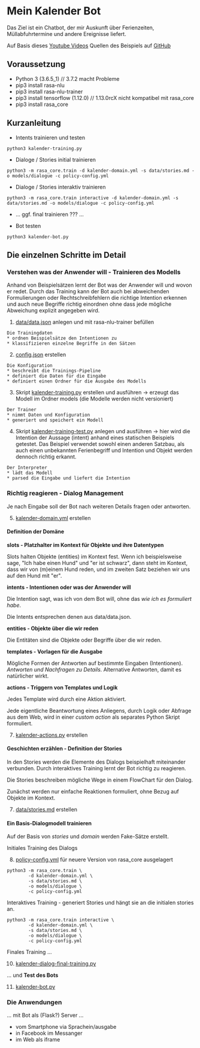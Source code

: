 # Mein Kalender Bot

Das Ziel ist ein Chatbot, der mir Auskunft über Ferienzeiten, Müllabfuhrtermine und andere Ereignisse liefert.

Auf Basis dieses [Youtube Videos](https://www.youtube.com/watch?v=xu6D_vLP5vY&t=3848s)
Quellen des Beispiels auf [GitHub](https://github.com/JustinaPetr/Weatherbot_Tutorial)

## Voraussetzung

* Python 3 (3.6.5_1) // 3.7.2 macht Probleme
* pip3 install rasa-nlu
* pip3 install rasa-nlu-trainer
* pip3 install tensorflow (1.12.0) // 1.13.0rcX nicht kompatibel mit rasa_core
* pip3 install rasa_core

## Kurzanleitung
* Intents trainieren und testen
```
python3 kalender-training.py
```
* Dialoge / Stories initial trainieren
```
python3 -m rasa_core.train -d kalender-domain.yml -s data/stories.md -o models/dialogue -c policy-config.yml
```
* Dialoge / Stories interaktiv trainieren
```
python3 -m rasa_core.train interactive -d kalender-domain.yml -s data/stories.md -o models/dialogue -c policy-config.yml
```
* ... ggf. final trainieren ??? ...

* Bot testen
```
python3 kalender-bot.py
```

## Die einzelnen Schritte im Detail
### Verstehen was der Anwender will - Trainieren des Modells
Anhand von Beispielsätzen lernt der Bot was der Anwender will und wovon er redet. Durch das Training kann der Bot auch bei abweichenden Formulierungen oder Rechtschreibfehlern die richtige Intention erkennen und auch neue Begriffe richtig einordnen ohne dass jede mögliche Abweichung explizit angegeben wird.   

1. [data/data.json](data/data.json) anlegen und mit rasa-nlu-trainer befüllen

```
Die Trainingdaten
* ordnen Beispielsätze den Intentionen zu
* klassifizieren einzelne Begriffe in den Sätzen
```

2. [config.json](config.json) erstellen

```
Die Konfiguration
* beschreibt die Trainings-Pipeline
* definiert die Daten für die Eingabe
* definiert einen Ordner für die Ausgabe des Modells
```

3. Skript [kalender-training.py](kalender-training.py) erstellen und ausführen -> erzeugt das Modell im Ordner models (die Modelle werden nicht versioniert)

```
Der Trainer
* nimmt Daten und Konfiguration
* generiert und speichert ein Modell
```

4. Skript [kalender-training-test.py](kalender-training-test.py) anlegen und ausführen -> hier wird die Intention der Aussage (intent) anhand eines statischen Beispiels getestet. Das Beispiel verwendet sowohl einen anderen Satzbau, als auch einen unbekannten Ferienbegriff und Intention und Objekt werden dennoch richtig erkannt.

```
Der Interpreter
* lädt das Modell
* parsed die Eingabe und liefert die Intention
```
### Richtig reagieren - Dialog Management

Je nach Eingabe soll der Bot nach weiteren Details fragen oder antworten.

5. [kalender-domain.yml](kalender-domain.yml) erstellen

#### Definition der Domäne

**slots - Platzhalter im Kontext für Objekte und ihre Datentypen**

Slots halten Objekte (entities) im Kontext fest. Wenn ich beispielsweise sage, "Ich habe einen Hund" und "er ist schwarz", dann steht im Kontext, dass wir von (m)einem Hund reden, und im zweiten Satz beziehen wir uns auf den Hund mit "er".

**intents - Intentionen oder was der Anwender will**

Die Intention sagt, was ich von dem Bot will, ohne das *wie ich es formuliert habe*.

Die Intents entsprechen denen aus data/data.json.

**entities - Objekte über die wir reden**

Die Entitäten sind die Objekte oder Begriffe über die wir reden.

**templates - Vorlagen für die Ausgabe**

Mögliche Formen der Antworten auf bestimmte Eingaben (Intentionen). *Antworten und Nachfragen zu Details.* Alternative Antworten, damit es natürlicher wirkt.

**actions - Triggern von Templates und Logik**

Jedes Template wird durch eine Aktion aktiviert.

Jede eigentliche Beantwortung eines Anliegens, durch Logik oder Abfrage aus dem Web, wird in einer *custom action* als separates Python Skript formuliert.

7. [kalender-actions.py](kalender-actions.py) erstellen

#### Geschichten erzählen - Definition der Stories

In den Stories werden die Elemente des Dialogs beispielhaft miteinander verbunden. Durch interaktives Training lernt der Bot richtig zu reagieren.

Die Stories beschreiben mögliche Wege in einem FlowChart für den Dialog.

Zunächst werden nur einfache Reaktionen formuliert, ohne Bezug auf Objekte im Kontext.

7. [data/stories.md](data/stories.md) erstellen

#### Ein Basis-Dialogmodell trainieren

Auf der Basis von *stories* und *domain* werden Fake-Sätze erstellt.

Initiales Training des Dialogs

8. [policy-config.yml](policy-config.yml) für neuere Version von rasa_core ausgelagert

```
python3 -m rasa_core.train \
        -d kalender-domain.yml \
        -s data/stories.md \
        -o models/dialogue \
        -c policy-config.yml
```

Interaktives Training - generiert Stories und hängt sie an die initialen stories an.

```
python3 -m rasa_core.train interactive \
        -d kalender-domain.yml \
        -s data/stories.md \
        -o models/dialogue \
        -c policy-config.yml
```

Finales Training ...

10. [kalender-dialog-final-training.py](kalender-dialog-final-training.py)

... und **Test des Bots**

11. [kalender-bot.py](kalender-bot.py)

### Die Anwendungen

... mit Bot als (Flask?) Server ...

* vom Smartphone via Sprachein/ausgabe
* in Facebook im Messanger
* im Web als iframe
